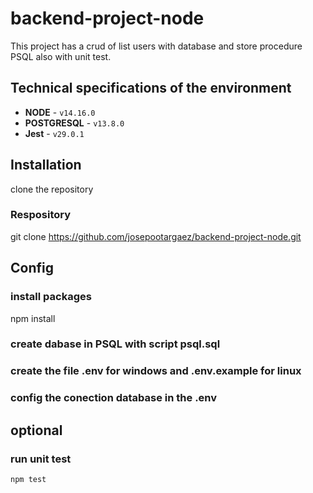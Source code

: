 # backend-project-node
   This project has a crud of list users with database and store procedure PSQL also with unit test.

## Technical specifications of the environment

* **NODE** - `v14.16.0`
* **POSTGRESQL** - `v13.8.0`
* **Jest** - `v29.0.1`


## Installation
 clone the repository

###  Respository
git clone https://github.com/josepootargaez/backend-project-node.git


## Config

### install packages
 npm install

### create dabase in PSQL with script psql.sql

### create the file .env for windows and .env.example for linux

### config the conection database in the .env




## optional
 ### run unit test
    npm test

